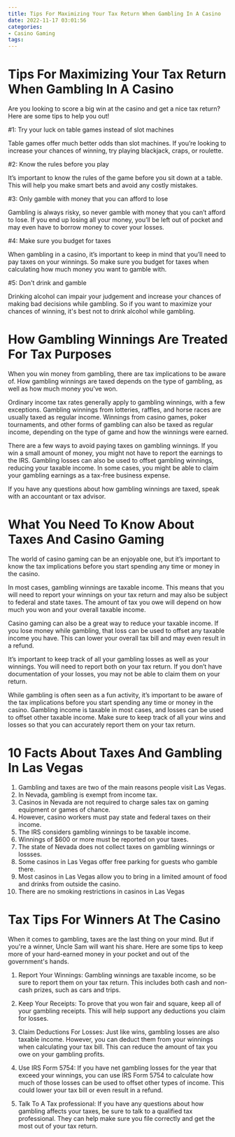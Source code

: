 ```yaml
---
title: Tips For Maximizing Your Tax Return When Gambling In A Casino
date: 2022-11-17 03:01:56
categories:
- Casino Gaming
tags:
---
```



#  Tips For Maximizing Your Tax Return When Gambling In A Casino

Are you looking to score a big win at the casino and get a nice tax return? Here are some tips to help you out!

#1: Try your luck on table games instead of slot machines

Table games offer much better odds than slot machines. If you’re looking to increase your chances of winning, try playing blackjack, craps, or roulette.

#2: Know the rules before you play

It’s important to know the rules of the game before you sit down at a table. This will help you make smart bets and avoid any costly mistakes.

#3: Only gamble with money that you can afford to lose

Gambling is always risky, so never gamble with money that you can’t afford to lose. If you end up losing all your money, you’ll be left out of pocket and may even have to borrow money to cover your losses.

#4: Make sure you budget for taxes

When gambling in a casino, it’s important to keep in mind that you’ll need to pay taxes on your winnings. So make sure you budget for taxes when calculating how much money you want to gamble with.

#5: Don't drink and gamble

Drinking alcohol can impair your judgement and increase your chances of making bad decisions while gambling. So if you want to maximize your chances of winning, it's best not to drink alcohol while gambling.

#  How Gambling Winnings Are Treated For Tax Purposes 

When you win money from gambling, there are tax implications to be aware of. How gambling winnings are taxed depends on the type of gambling, as well as how much money you've won.

Ordinary income tax rates generally apply to gambling winnings, with a few exceptions. Gambling winnings from lotteries, raffles, and horse races are usually taxed as regular income. Winnings from casino games, poker tournaments, and other forms of gambling can also be taxed as regular income, depending on the type of game and how the winnings were earned.

There are a few ways to avoid paying taxes on gambling winnings. If you win a small amount of money, you might not have to report the earnings to the IRS. Gambling losses can also be used to offset gambling winnings, reducing your taxable income. In some cases, you might be able to claim your gambling earnings as a tax-free business expense.

If you have any questions about how gambling winnings are taxed, speak with an accountant or tax advisor.

#  What You Need To Know About Taxes And Casino Gaming 

The world of casino gaming can be an enjoyable one, but it’s important to know the tax implications before you start spending any time or money in the casino. 

In most cases, gambling winnings are taxable income. This means that you will need to report your winnings on your tax return and may also be subject to federal and state taxes. The amount of tax you owe will depend on how much you won and your overall taxable income. 

Casino gaming can also be a great way to reduce your taxable income. If you lose money while gambling, that loss can be used to offset any taxable income you have. This can lower your overall tax bill and may even result in a refund. 

It’s important to keep track of all your gambling losses as well as your winnings. You will need to report both on your tax return. If you don’t have documentation of your losses, you may not be able to claim them on your return. 

While gambling is often seen as a fun activity, it’s important to be aware of the tax implications before you start spending any time or money in the casino. Gambling income is taxable in most cases, and losses can be used to offset other taxable income. Make sure to keep track of all your wins and losses so that you can accurately report them on your tax return.

#  10 Facts About Taxes And Gambling In Las Vegas 

1. Gambling and taxes are two of the main reasons people visit Las Vegas. 
2. In Nevada, gambling is exempt from income tax. 
3. Casinos in Nevada are not required to charge sales tax on gaming equipment or games of chance. 
4. However, casino workers must pay state and federal taxes on their income. 
5. The IRS considers gambling winnings to be taxable income. 
6. Winnings of $600 or more must be reported on your taxes. 
7. The state of Nevada does not collect taxes on gambling winnings or lossses. 
8. Some casinos in Las Vegas offer free parking for guests who gamble there. 
9. Most casinos in Las Vegas allow you to bring in a limited amount of food and drinks from outside the casino. 
10. There are no smoking restrictions in casinos in Las Vegas

#  Tax Tips For Winners At The Casino

When it comes to gambling, taxes are the last thing on your mind. But if you're a winner, Uncle Sam will want his share. Here are some tips to keep more of your hard-earned money in your pocket and out of the government's hands.

1. Report Your Winnings: Gambling winnings are taxable income, so be sure to report them on your tax return. This includes both cash and non-cash prizes, such as cars and trips.

2. Keep Your Receipts: To prove that you won fair and square, keep all of your gambling receipts. This will help support any deductions you claim for losses.

3. Claim Deductions For Losses: Just like wins, gambling losses are also taxable income. However, you can deduct them from your winnings when calculating your tax bill. This can reduce the amount of tax you owe on your gambling profits.

4. Use IRS Form 5754: If you have net gambling losses for the year that exceed your winnings, you can use IRS Form 5754 to calculate how much of those losses can be used to offset other types of income. This could lower your tax bill or even result in a refund.

5. Talk To A Tax professional: If you have any questions about how gambling affects your taxes, be sure to talk to a qualified tax professional. They can help make sure you file correctly and get the most out of your tax return.